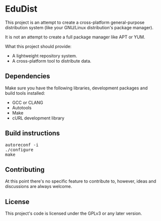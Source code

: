 EduDist
=======

This project is an attempt to create a cross-platform general-purpose 
distribution system (like your GNU/Linux distribution's package manager).

It is not an attempt to create a full package manager like APT or YUM.

What this project should provide:

* A lightweight repository system.
* A cross-platform tool to distribute data.


Dependencies
------------

Make sure you have the following libraries, development packages and build
tools installed:

* GCC or CLANG
* Autotools
* Make
* cURL development library

Build instructions
------------------

<pre>
autoreconf -i
./configure
make
</pre>

Contributing
------------

At this point there's no specific feature to contribute to, however, ideas
and discussions are always welcome.

License
-------

This project's code is licensed under the GPLv3 or any later version.
